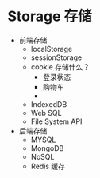 # Storage 存储
  - 前端存储
    - localStorage
    - sessionStorage
    - cookie
    存储什么？
      - 登录状态
      - 购物车
      - 
    - IndexedDB
    - Web SQL
    - File System API
  - 后端存储
    - MYSQL 
    - MongoDB
    - NoSQL
    - Redis 缓存
    

